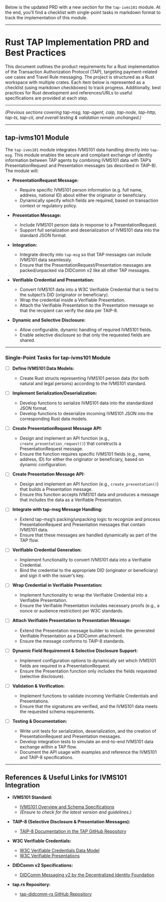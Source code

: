 Below is the updated PRD with a new section for the `tap-ivms101` module. At the end, you’ll find a checklist with single-point tasks in markdown format to track the implementation of this module.

---

# Rust TAP Implementation PRD and Best Practices

This document outlines the product requirements for a Rust implementation of the Transaction Authorization Protocol (TAP), targeting payment-related use cases and Travel Rule messaging. The project is structured as a Rust workspace with multiple crates. Each item below is represented as a checklist (using markdown checkboxes) to track progress. Additionally, best practices for Rust development and references/URLs to useful specifications are provided at each step.

---

*(Previous sections covering tap-msg, tap-agent, caip, tap-node, tap-http, tap-ts, tap-cli, and overall testing & validation remain unchanged.)*

---

## tap-ivms101 Module

The `tap-ivms101` module integrates IVMS101 data handling directly into `tap-msg`. This module enables the secure and compliant exchange of identity information between TAP agents by combining IVMS101 data with TAP’s PresentationRequest and Presentation messages (as described in TAIP-8). The module will:

- **PresentationRequest Message:**  
  - Require specific IVMS101 person information (e.g. full name, address, national ID) about either the originator or beneficiary.
  - Dynamically specify which fields are required, based on transaction context or regulatory policy.

- **Presentation Message:**  
  - Include IVMS101 person data in response to a PresentationRequest.
  - Support full serialization and deserialization of IVMS101 data into the standard JSON format.

- **Integration:**  
  - Integrate directly into `tap-msg` so that TAP messages can include IVMS101 data seamlessly.
  - Ensure that the PresentationRequest/Presentation messages are packed/unpacked via DIDComm v2 like all other TAP messages.

- **Verifiable Credential and Presentation:**  
  - Convert IVMS101 data into a W3C Verifiable Credential that is tied to the subject’s DID (originator or beneficiary).
  - Wrap the credential inside a Verifiable Presentation.
  - Attach the Verifiable Presentation to the Presentation message so that the recipient can verify the data per TAIP-8.

- **Dynamic and Selective Disclosure:**  
  - Allow configurable, dynamic handling of required IVMS101 fields.
  - Enable selective disclosure so that only the requested fields are shared.

---

### Single-Point Tasks for tap-ivms101 Module

- [ ] **Define IVMS101 Data Models:**  
  - Create Rust structs representing IVMS101 person data (for both natural and legal persons) according to the IVMS101 standard.

- [ ] **Implement Serialization/Deserialization:**  
  - Develop functions to serialize IVMS101 data into the standardized JSON format.
  - Develop functions to deserialize incoming IVMS101 JSON into the corresponding Rust data models.

- [ ] **Create PresentationRequest Message API:**  
  - Design and implement an API function (e.g., `create_presentation_request()`) that constructs a PresentationRequest message.
  - Ensure the function requires specific IVMS101 fields (e.g., name, address, ID) for either the originator or beneficiary, based on dynamic configuration.

- [ ] **Create Presentation Message API:**  
  - Design and implement an API function (e.g., `create_presentation()`) that builds a Presentation message.
  - Ensure this function accepts IVMS101 data and produces a message that includes the data as a Verifiable Presentation.

- [ ] **Integrate with tap-msg Message Handling:**  
  - Extend tap-msg’s packing/unpacking logic to recognize and process PresentationRequest and Presentation messages that contain IVMS101 data.
  - Ensure that these messages are handled dynamically as part of the TAP flow.

- [ ] **Verifiable Credential Generation:**  
  - Implement functionality to convert IVMS101 data into a Verifiable Credential.
  - Bind the credential to the appropriate DID (originator or beneficiary) and sign it with the issuer’s key.

- [ ] **Wrap Credential in Verifiable Presentation:**  
  - Implement functionality to wrap the Verifiable Credential into a Verifiable Presentation.
  - Ensure the Verifiable Presentation includes necessary proofs (e.g., a nonce or audience restriction) per W3C standards.

- [ ] **Attach Verifiable Presentation to Presentation Message:**  
  - Extend the Presentation message builder to include the generated Verifiable Presentation as a DIDComm attachment.
  - Ensure the message conforms to TAIP-8 standards.

- [ ] **Dynamic Field Requirement & Selective Disclosure Support:**  
  - Implement configuration options to dynamically set which IVMS101 fields are required in a PresentationRequest.
  - Ensure the Presentation function only includes the fields requested (selective disclosure).

- [ ] **Validation & Verification:**  
  - Implement functions to validate incoming Verifiable Credentials and Presentations.
  - Ensure that the signatures are verified, and the IVMS101 data meets the requested schema requirements.

- [ ] **Testing & Documentation:**  
  - Write unit tests for serialization, deserialization, and the creation of PresentationRequest and Presentation messages.
  - Develop integration tests to simulate an end-to-end IVMS101 data exchange within a TAP flow.
  - Document the API usage with examples and reference the IVMS101 and TAIP-8 specifications.

---

## References & Useful Links for IVMS101 Integration

- **IVMS101 Standard:**  
  - [IVMS101 Overview and Schema Specifications](https://github.com/InterVASP/IVMS101)  
  - *(Ensure to check for the latest version and guidelines.)*

- **TAIP-8 (Selective Disclosure & Presentation Messages):**  
  - [TAIP-8 Documentation in the TAP GitHub Repository](https://github.com/TransactionAuthorizationProtocol/TAIPs)  

- **W3C Verifiable Credentials:**  
  - [W3C Verifiable Credentials Data Model](https://www.w3.org/TR/vc-data-model/)  
  - [W3C Verifiable Presentations](https://www.w3.org/TR/vc-data-model/#verifiable-presentations)

- **DIDComm v2 Specifications:**  
  - [DIDComm Messaging v2 by the Decentralized Identity Foundation](https://identity.foundation/didcomm-messaging/spec/)

- **tap.rs Repository:**  
  - [tap-didcomm-rs GitHub Repository](https://github.com/TransactionAuthorizationProtocol/tap-didcomm-rs)

